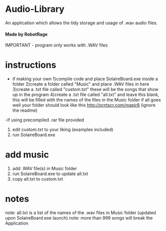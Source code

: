 # Audio-Library
An application which allows the tidy storage and usage of .wav audio files.
#### Made by RobotRage ####

IMPORTANT - program only works with .WAV files


# instructions #
- if making your own 
1)compile code and place SolaireBoard.exe inside a folder
2)create a folder called "Music" and place .WAV files in here 
3)create a .txt file called "custom.txt" these will be the songs that show up in the program
4)create a .txt file called "all.txt" and leave this blank, this will be filled with the names of the files in the Music folder
if all goes well your folder should look like this http://prntscr.com/mapjr8 (ignore the readme)

-if using precompiled .rar file provided
1) edit custom.txt to your liking (examples included)
2) run SolaireBoard.exe


# add music #

1) add .WAV file(s) in Music folder
2) run SolaireBoard.exe to update all.txt
3) copy all.txt to custom.txt



# notes #

note: all.txt is a list of the names of the .wav files in Music folder (updated upon SolaireBoard.exe launch)
note: more than 999 songs will break the Application
